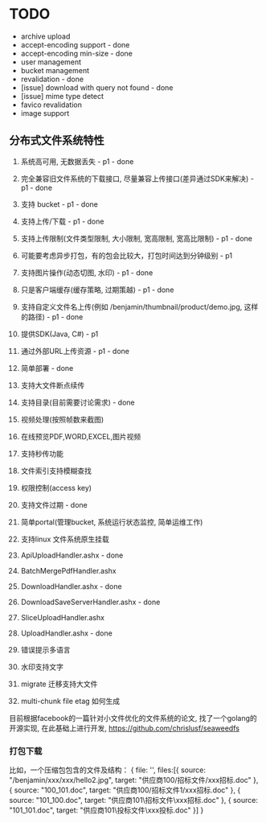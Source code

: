  # TODO

 - archive upload
 - accept-encoding support - done
 - accept-encoding min-size - done
 - user management
 - bucket management
 - revalidation - done
 - [issue] download with query not found - done
 - [issue] mime type detect
 - favico revalidation
 - image support
 
 
 ## 分布式文件系统特性

 1. 系统高可用, 无数据丢失 - p1 - done
 3. 完全兼容旧文件系统的下载接口, 尽量兼容上传接口(差异通过SDK来解决) - p1 - done
 4. 支持 bucket - p1 - done 
 5. 支持上传/下载 - p1 - done
 6. 支持上传限制(文件类型限制, 大小限制, 宽高限制, 宽高比限制) - p1 - done
 8. 可能要考虑异步打包，有的包会比较大，打包时间达到分钟级别 - p1
 9. 支持图片操作(动态切图, 水印) - p1 - done
 10. 只是客户端缓存(缓存策略, 过期策越) - p1 - done
 11. 支持自定义文件名上传(例如 /benjamin/thumbnail/product/demo.jpg, 这样的路径) - p1 - done
 13. 提供SDK(Java, C#) - p1
 19. 通过外部URL上传资源 - p1 - done
 2. 简单部署 - done
 7. 支持大文件断点续传
 12. 支持目录(目前需要讨论需求) - done
 14. 视频处理(按照帧数来截图)
 15. 在线预览PDF,WORD,EXCEL,图片视频
 16. 支持秒传功能
 17. 文件索引支持模糊查找
 18. 权限控制(access key)
 20. 支持文件过期 - done
 21. 简单portal(管理bucket, 系统运行状态监控, 简单运维工作)
 22. 支持linux 文件系统原生挂载


1. ApiUploadHandler.ashx - done
2. BatchMergePdfHandler.ashx
3. DownloadHandler.ashx - done
4. DownloadSaveServerHandler.ashx - done
5. SliceUploadHandler.ashx 
6. UploadHandler.ashx - done
7. 错误提示多语言
8. 水印支持文字
9. migrate 迁移支持大文件
10. multi-chunk file etag 如何生成

目前根据facebook的一篇针对小文件优化的文件系统的论文, 找了一个golang的开源实现, 在此基础上进行开发, https://github.com/chrislusf/seaweedfs

### 打包下载
比如，一个压缩包包含的文件及结构：
{
  file: '',
  files:[{ source: "/benjamin/xxx/xxx/hello2.jpg", target: "供应商100/招标文件/xxx招标.doc" },
  { source: "100_101.doc", target: "供应商100/招标文件1/xxx招标.doc" },
  { source: "101_100.doc", target: "供应商101\招标文件\xxx招标.doc" },
  { source: "101_101.doc", target: "供应商101\投标文件\xxx投标.doc" }]
}